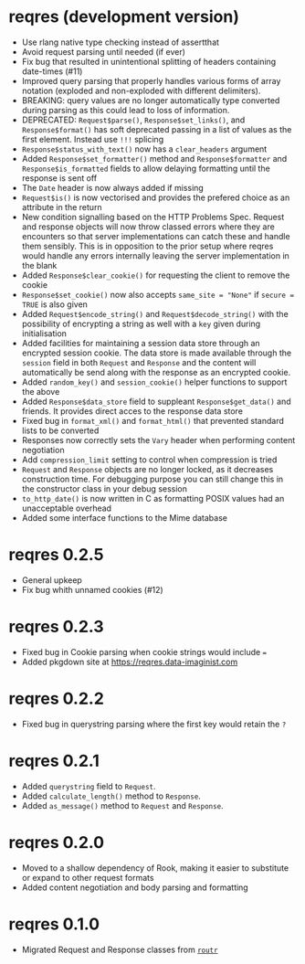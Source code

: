 # reqres (development version)

* Use rlang native type checking instead of assertthat
* Avoid request parsing until needed (if ever)
* Fix bug that resulted in unintentional splitting of headers containing
  date-times (#11)
* Improved query parsing that properly handles various forms of array notation
  (exploded and non-exploded with different delimiters).
* BREAKING: query values are no longer automatically type converted during
  parsing as this could lead to loss of information.
* DEPRECATED: `Request$parse()`, `Response$set_links()`, and `Response$format()`
  has soft deprecated passing in a list of values as the first element. Instead
  use `!!!` splicing
* `Response$status_with_text()` now has a `clear_headers` argument
* Added `Response$set_formatter()` method and `Response$formatter` and
  `Response$is_formatted` fields to allow delaying formatting until the
  response is sent off
* The `Date` header is now always added if missing
* `Request$is()` is now vectorised and provides the prefered choice as an
  attribute in the return
* New condition signalling based on the HTTP Problems Spec. Request and response
  objects will now throw classed errors where they are encounters so that server
  implementations can catch these and handle them sensibly. This is in
  opposition to the prior setup where reqres would handle any errors internally
  leaving the server implementation in the blank
* Added `Response$clear_cookie()` for requesting the client to remove the cookie
* `Response$set_cookie()` now also accepts `same_site = "None"` if
  `secure = TRUE` is also given
* Added `Request$encode_string()` and `Request$decode_string()` with the
  possibility of encrypting a string as well with a `key` given during
  initialisation
* Added facilities for maintaining a session data store through an encrypted
  session cookie. The data store is made available through the `session` field
  in both `Request` and `Response` and the content will automatically be send
  along with the response as an encrypted cookie.
* Added `random_key()` and `session_cookie()` helper functions to support the
  above
* Added `Response$data_store` field to suppleant `Response$get_data()` and
  friends. It provides direct acces to the response data store
* Fixed bug in `format_xml()` and `format_html()` that prevented standard lists
  to be converted
* Responses now correctly sets the `Vary` header when performing content
  negotiation
* Add `compression_limit` setting to control when compression is tried
* `Request` and `Response` objects are no longer locked, as it decreases
  construction time. For debugging purpose you can still change this in the
  constructor class in your debug session
* `to_http_date()` is now written in C as formatting POSIX values had an
  unacceptable overhead
* Added some interface functions to the Mime database

# reqres 0.2.5

* General upkeep
* Fix bug whith unnamed cookies (#12)

# reqres 0.2.3

* Fixed bug in Cookie parsing when cookie strings would include `=`
* Added pkgdown site at https://reqres.data-imaginist.com

# reqres 0.2.2

* Fixed bug in querystring parsing where the first key would retain the `?`

# reqres 0.2.1

* Added `querystring` field to `Request`.
* Added `calculate_length()` method to `Response`.
* Added `as_message()` method to `Request` and `Response`.

# reqres 0.2.0

* Moved to a shallow dependency of Rook, making it easier to substitute or
  expand to other request formats
* Added content negotiation and body parsing and formatting

# reqres 0.1.0

* Migrated Request and Response classes from
  [`routr`](https://github.com/thomasp85/routr)
